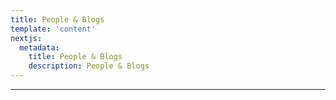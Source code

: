 ```yaml
---
title: People & Blogs
template: 'content'
nextjs:
  metadata:
    title: People & Blogs
    description: People & Blogs
---
```


---
